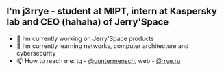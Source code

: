 ## I'm j3rrye - student at MIPT, intern at Kaspersky lab and CEO (hahaha) of Jerry'Space

- 🔭 I’m currently working on Jerry'Space products
- 🌱 I’m currently learning networks, computer architecture and cybersecurity
- 📫 How to reach me: tg - [@uuntermensch](https://t.me/uuntermensch), web - [j3rrye.ru](https://j3rrye.ru)
<!--
**J3RRyE/j3rrye** is a ✨ _special_ ✨ repository because its `README.md` (this file) appears on your GitHub profile.

Here are some ideas to get you started:

- 🔭 I’m currently working on ...
- 🌱 I’m currently learning ...
- 👯 I’m looking to collaborate on ...
- 🤔 I’m looking for help with ...
- 💬 Ask me about ...
- 📫 How to reach me: ...
- 😄 Pronouns: ...
- ⚡ Fun fact: ...
-->
